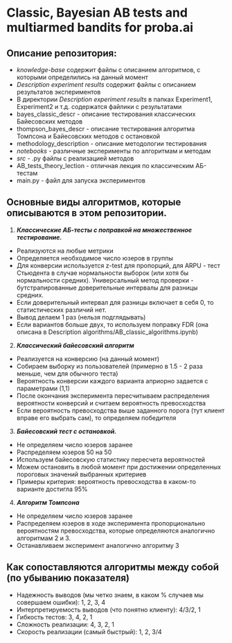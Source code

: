# Classic, Bayesian AB tests and multiarmed bandits for proba.ai

## Описание репозитория:
- *knowledge-base* содержит файлы с описанием алгоритмов, с которыми определились на данный момент
- *Description experiment results* содержит файлы с описанием результатов экспериментов
- В директории *Description experiment results* в папках 
Experiment1, Experiment2 и т.д. содержатся файлики с результатами
- bayes_classic_descr - описание тестирования классических Байесовских методов
- thompson_bayes_descr - описание тестирования алгоритма Томпсона и Байесовских методов
с остановкой
- methodology_description - описание методологии тестирования
- *notebooks* - различные эксперименты по алгоритмам и методам
- *src* - .py файлы с реализацией методов
- AB_tests_theory_lection - отличная лекция по классическим АБ-тестам
- main.py - файл для запуска экспериментов


## Основные виды алгоритмов, которые описываются в этом репозитории.

1. ***Классические АБ-тесты с поправкой на множественное тестирование.***
- Реализуются на любые метрики
- Определяется необходимое число юзеров в группы
- Для конверсии используется z-test для пропорций, для ARPU - тест Стьюдента
в случае нормальности выборок (или хотя бы нормальности средних). Универсальный 
метод проверки - бутстрапированные доверительные интервалы для разницы средних.
- Если доверительный интервал для разницы включает в себя 0, то статистических различий
нет.
- Вывод делаем 1 раз (нельзя подглядывать)
- Если вариантов больше двух, то используем поправку FDR (она описана в Description algorithms/AB_classic_algorithms.ipynb)

2. ***Классический байесовский алгоритм***
- Реализуется на конверсию (на данный момент)
- Собираем выборку из пользователей (примерно в 1.5 - 2 раза меньше, чем для обычного теста)
- Вероятность конверсии каждого варианта априорно задается с параметрами (1,1)
- После окончания эксперимента пересчитываем распределения вероятности конверсий и 
считаем вероятность превосходства
- Если вероятность превосходства выше заданного порога (тут клиент вправе его выбрать сам),
то определяем победителя

3. ***Байесовский тест с остановкой.***
- Не определяем число юзеров заранее
- Распределяем юзеров 50 на 50
- Используем байесовскую статистику пересчета вероятностей
- Можем остановить в любой момент при достижении определенных пороговых значений
выбранных критериев
- Примеры критерия: вероятность превосходства в каком-то варианте достигла 95%

4. ***Алгоритм Томпсона***
- Не определяем число юзеров заранее
- Распределяем юзеров в ходе эксперимента пропорционально вероятностям превосходства,
которые определяются аналогично алгоритмам 2 и 3.
- Останавливаем эксперимент аналогично алгоритму 3

## Как сопоставляются алгоритмы между собой (по убыванию показателя)

- Надежность выводов (мы четко знаем, в каком % случаев мы совершаем ошибки): 
1, 2, 3, 4
- Интерпретируемость выводов (что понятно клиенту): 4/3/2, 1
- Гибкость тестов: 3, 4, 2, 1
- Сложность реализации: 4, 3, 2, 1
- Скорость реализации (самый быстрый): 1, 2, 3/4


